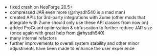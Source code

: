 - fixed crash on NeoForge 20.5+
- compressed JAR even more (@rhysdh540 is a mad man)
- created APIs for 3rd-party integrations with Zume (other mods that integrate with Zume should only use these API classes from now on)
- added ProGuard optimization & obfuscation to further reduce JAR size (once again with great help from @rhysdh540)
- many internal refactors
- further improvements to overall system stability and other minor adjustments have been made to enhance the user experience
